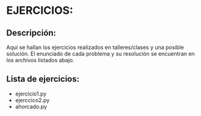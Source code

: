# EJERCICIOS:
## Descripción:
Aquí se hallan los ejercicios realizados en talleres/clases y una posible solución.
El enunciado de cada problema y su resolución se encuentran en los archivos listados abajo.
## Lista de ejercicios:
* ejercicio1.py
* ejerccico2.py
* ahorcado.py
